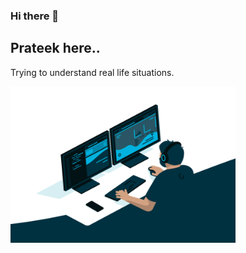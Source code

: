 ### Hi there 👋

## Prateek here..

Trying to understand real life situations.

<img src="https://raw.githubusercontent.com/prateekmaj21/prateekmaj21/master/code.gif" width="360" height="250"/>



